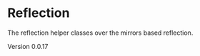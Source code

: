 Reflection
==========

The reflection helper classes over the mirrors based reflection.

Version 0.0.17
